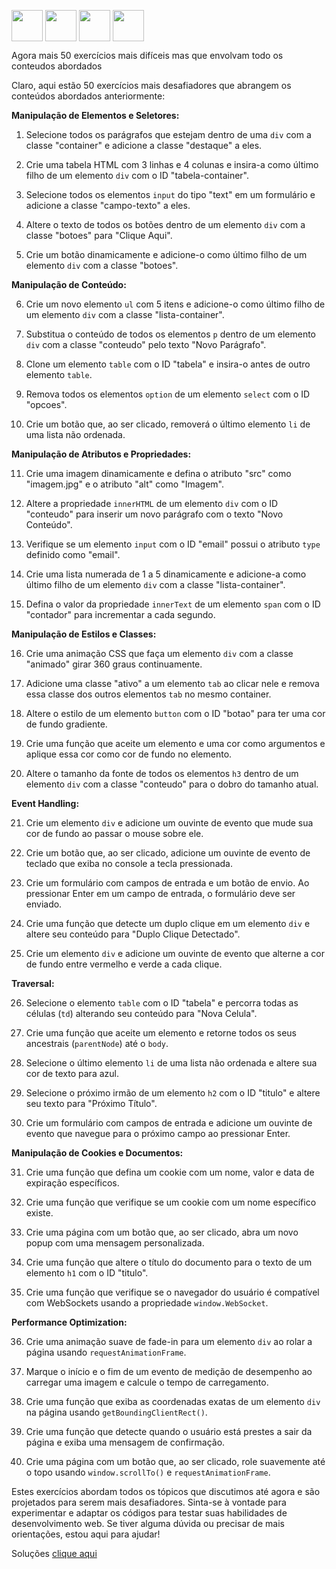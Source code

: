 [<img src="https://cdn-icons-png.flaticon.com/512/25/25694.png" alt="" width="50" align="center">](https://mervy.github.io/js-dom/)   [<img  src="https://icons.veryicon.com/png/o/business/monochrome-financial-and-business-icons/to-work-in-an-office-2.png"  alt=""  width="50" align="center">](https://mervy.github.io/js-dom/pages/exercises1) [<img  src="https://static.thenounproject.com/png/94973-200.png"  alt=""  width="50" align="center">](https://mervy.github.io/js-dom/pages/exercises2) [<img  src="https://icons.veryicon.com/png/o/business/monochrome-financial-and-business-icons/to-work-in-an-office-2.png"  alt=""  width="50" align="center">](https://mervy.github.io/js-dom/pages/exercises3)

Agora mais 50 exercícios mais difíceis mas que envolvam todo os conteudos abordados

Claro, aqui estão 50 exercícios mais desafiadores que abrangem os conteúdos abordados anteriormente:

**Manipulação de Elementos e Seletores:**

1. Selecione todos os parágrafos que estejam dentro de uma `div` com a classe "container" e adicione a classe "destaque" a eles.

2. Crie uma tabela HTML com 3 linhas e 4 colunas e insira-a como último filho de um elemento `div` com o ID "tabela-container".

3. Selecione todos os elementos `input` do tipo "text" em um formulário e adicione a classe "campo-texto" a eles.

4. Altere o texto de todos os botões dentro de um elemento `div` com a classe "botoes" para "Clique Aqui".

5. Crie um botão dinamicamente e adicione-o como último filho de um elemento `div` com a classe "botoes".

**Manipulação de Conteúdo:**

6. Crie um novo elemento `ul` com 5 itens e adicione-o como último filho de um elemento `div` com a classe "lista-container".

7. Substitua o conteúdo de todos os elementos `p` dentro de um elemento `div` com a classe "conteudo" pelo texto "Novo Parágrafo".

8. Clone um elemento `table` com o ID "tabela" e insira-o antes de outro elemento `table`.

9. Remova todos os elementos `option` de um elemento `select` com o ID "opcoes".

10. Crie um botão que, ao ser clicado, removerá o último elemento `li` de uma lista não ordenada.

**Manipulação de Atributos e Propriedades:**

11. Crie uma imagem dinamicamente e defina o atributo "src" como "imagem.jpg" e o atributo "alt" como "Imagem".

12. Altere a propriedade `innerHTML` de um elemento `div` com o ID "conteudo" para inserir um novo parágrafo com o texto "Novo Conteúdo".

13. Verifique se um elemento `input` com o ID "email" possui o atributo `type` definido como "email".

14. Crie uma lista numerada de 1 a 5 dinamicamente e adicione-a como último filho de um elemento `div` com a classe "lista-container".

15. Defina o valor da propriedade `innerText` de um elemento `span` com o ID "contador" para incrementar a cada segundo.

**Manipulação de Estilos e Classes:**

16. Crie uma animação CSS que faça um elemento `div` com a classe "animado" girar 360 graus continuamente.

17. Adicione uma classe "ativo" a um elemento `tab` ao clicar nele e remova essa classe dos outros elementos `tab` no mesmo container.

18. Altere o estilo de um elemento `button` com o ID "botao" para ter uma cor de fundo gradiente.

19. Crie uma função que aceite um elemento e uma cor como argumentos e aplique essa cor como cor de fundo no elemento.

20. Altere o tamanho da fonte de todos os elementos `h3` dentro de um elemento `div` com a classe "conteudo" para o dobro do tamanho atual.

**Event Handling:**

21. Crie um elemento `div` e adicione um ouvinte de evento que mude sua cor de fundo ao passar o mouse sobre ele.

22. Crie um botão que, ao ser clicado, adicione um ouvinte de evento de teclado que exiba no console a tecla pressionada.

23. Crie um formulário com campos de entrada e um botão de envio. Ao pressionar Enter em um campo de entrada, o formulário deve ser enviado.

24. Crie uma função que detecte um duplo clique em um elemento `div` e altere seu conteúdo para "Duplo Clique Detectado".

25. Crie um elemento `div` e adicione um ouvinte de evento que alterne a cor de fundo entre vermelho e verde a cada clique.

**Traversal:**

26. Selecione o elemento `table` com o ID "tabela" e percorra todas as células (`td`) alterando seu conteúdo para "Nova Celula".

27. Crie uma função que aceite um elemento e retorne todos os seus ancestrais (`parentNode`) até o `body`.

28. Selecione o último elemento `li` de uma lista não ordenada e altere sua cor de texto para azul.

29. Selecione o próximo irmão de um elemento `h2` com o ID "titulo" e altere seu texto para "Próximo Título".

30. Crie um formulário com campos de entrada e adicione um ouvinte de evento que navegue para o próximo campo ao pressionar Enter.

**Manipulação de Cookies e Documentos:**

31. Crie uma função que defina um cookie com um nome, valor e data de expiração específicos.

32. Crie uma função que verifique se um cookie com um nome específico existe.

33. Crie uma página com um botão que, ao ser clicado, abra um novo popup com uma mensagem personalizada.

34. Crie uma função que altere o título do documento para o texto de um elemento `h1` com o ID "titulo".

35. Crie uma função que verifique se o navegador do usuário é compatível com WebSockets usando a propriedade `window.WebSocket`.

**Performance Optimization:**

36. Crie uma animação suave de fade-in para um elemento `div` ao rolar a página usando `requestAnimationFrame`.

37. Marque o início e o fim de um evento de medição de desempenho ao carregar uma imagem e calcule o tempo de carregamento.

38. Crie uma função que exiba as coordenadas exatas de um elemento `div` na página usando `getBoundingClientRect()`.

39. Crie uma função que detecte quando o usuário está prestes a sair da página e exiba uma mensagem de confirmação.

40. Crie uma página com um botão que, ao ser clicado, role suavemente até o topo usando `window.scrollTo()` e `requestAnimationFrame`.

Estes exercícios abordam todos os tópicos que discutimos até agora e são projetados para serem mais desafiadores. Sinta-se à vontade para experimentar e adaptar os códigos para testar suas habilidades de desenvolvimento web. Se tiver alguma dúvida ou precisar de mais orientações, estou aqui para ajudar!

Soluções [clique aqui](https://mervy.github.io/js-dom/pages/solutions2)